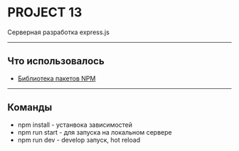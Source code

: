 # PROJECT 13
Серверная разработка express.js
___
## Что использовалось 
- [Библиотека пакетов NPM](https://nodejs.org/en/download/)
___
## Команды
- npm install - устанвока зависимостей
- npm run start - для запуска на локальном сервере
- npm run dev - develop запуск, hot reload
